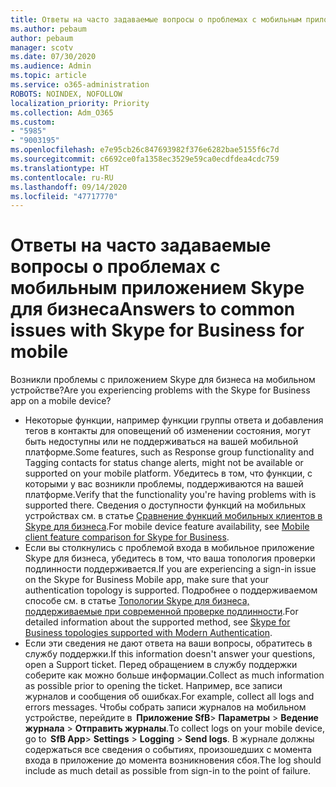 ```yaml
---
title: Ответы на часто задаваемые вопросы о проблемах с мобильным приложением Skype для бизнеса
ms.author: pebaum
author: pebaum
manager: scotv
ms.date: 07/30/2020
ms.audience: Admin
ms.topic: article
ms.service: o365-administration
ROBOTS: NOINDEX, NOFOLLOW
localization_priority: Priority
ms.collection: Adm_O365
ms.custom:
- "5985"
- "9003195"
ms.openlocfilehash: e7e95cb26c847693982f376e6282bae5155f6c7d
ms.sourcegitcommit: c6692ce0fa1358ec3529e59ca0ecdfdea4cdc759
ms.translationtype: HT
ms.contentlocale: ru-RU
ms.lasthandoff: 09/14/2020
ms.locfileid: "47717770"
---
```

# <a name="answers-to-common-issues-with-skype-for-business-for-mobile"></a><span data-ttu-id="7098b-102">Ответы на часто задаваемые вопросы о проблемах с мобильным приложением Skype для бизнеса</span><span class="sxs-lookup"><span data-stu-id="7098b-102">Answers to common issues with Skype for Business for mobile</span></span>

<span data-ttu-id="7098b-103">Возникли проблемы с приложением Skype для бизнеса на мобильном устройстве?</span><span class="sxs-lookup"><span data-stu-id="7098b-103">Are you experiencing problems with the Skype for Business app on a mobile device?</span></span>

- <span data-ttu-id="7098b-104">Некоторые функции, например функции группы ответа и добавления тегов в контакты для оповещений об изменении состояния, могут быть недоступны или не поддерживаться на вашей мобильной платформе.</span><span class="sxs-lookup"><span data-stu-id="7098b-104">Some features, such as Response group functionality and Tagging contacts for status change alerts, might not be available or supported on your mobile platform.</span></span> <span data-ttu-id="7098b-105">Убедитесь в том, что функции, с которыми у вас возникли проблемы, поддерживаются на вашей платформе.</span><span class="sxs-lookup"><span data-stu-id="7098b-105">Verify that the functionality you're having problems with is supported there.</span></span> <span data-ttu-id="7098b-106">Сведения о доступности функций на мобильных устройствах см. в статье [Сравнение функций мобильных клиентов в Skype для бизнеса](https://technet.microsoft.com/library/Dn951412.aspx).</span><span class="sxs-lookup"><span data-stu-id="7098b-106">For mobile device feature availability, see [Mobile client feature comparison for Skype for Business](https://technet.microsoft.com/library/Dn951412.aspx).</span></span>
- <span data-ttu-id="7098b-107">Если вы столкнулись с проблемой входа в мобильное приложение Skype для бизнеса, убедитесь в том, что ваша топология проверки подлинности поддерживается.</span><span class="sxs-lookup"><span data-stu-id="7098b-107">If you are experiencing a sign-in issue on the Skype for Business Mobile app, make sure that your authentication topology is supported.</span></span> <span data-ttu-id="7098b-108">Подробнее о поддерживаемом способе см. в статье [Топологии Skype для бизнеса, поддерживаемые при современной проверке подлинности](https://docs.microsoft.com/skypeforbusiness/plan-your-deployment/modern-authentication/topologies-supported).</span><span class="sxs-lookup"><span data-stu-id="7098b-108">For detailed information about the supported method, see [Skype for Business topologies supported with Modern Authentication](https://docs.microsoft.com/skypeforbusiness/plan-your-deployment/modern-authentication/topologies-supported).</span></span>  
- <span data-ttu-id="7098b-109">Если эти сведения не дают ответа на ваши вопросы, обратитесь в службу поддержки.</span><span class="sxs-lookup"><span data-stu-id="7098b-109">If this information doesn't answer your questions, open a Support ticket.</span></span> <span data-ttu-id="7098b-110">Перед обращением в службу поддержки соберите как можно больше информации.</span><span class="sxs-lookup"><span data-stu-id="7098b-110">Collect as much information as possible prior to opening the ticket.</span></span> <span data-ttu-id="7098b-111">Например, все записи журналов и сообщения об ошибках.</span><span class="sxs-lookup"><span data-stu-id="7098b-111">For example, collect all logs and errors messages.</span></span> <span data-ttu-id="7098b-112">Чтобы собрать записи журналов на мобильном устройстве, перейдите в  **Приложение SfB**>  **Параметры** >  **Ведение журнала** >  **Отправить журналы**.</span><span class="sxs-lookup"><span data-stu-id="7098b-112">To collect logs on your mobile device, go to  **SfB App**>  **Settings** >  **Logging** >  **Send logs**.</span></span> <span data-ttu-id="7098b-113">В журнале должны содержаться все сведения о событиях, произошедших с момента входа в приложение до момента возникновения сбоя.</span><span class="sxs-lookup"><span data-stu-id="7098b-113">The log should include as much detail as possible from sign-in to the point of failure.</span></span>
